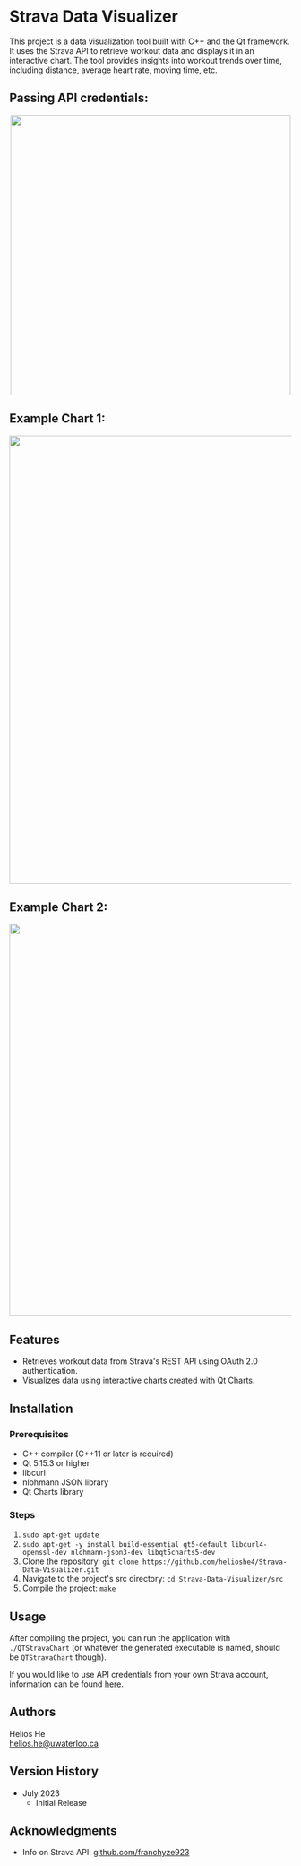 # Strava Data Visualizer
This project is a data visualization tool built with C++ and the Qt framework. It uses the Strava API to retrieve workout data and displays it in an interactive chart. The tool provides insights into workout trends over time, including distance, average heart rate, moving time, etc.

## Passing API credentials:
<div align="center">
  <img src="https://github.com/helioshe4/Strava-Data-Visualizer/assets/115726225/594eb26c-a847-46be-af83-6a9687f428b2" width="500">
</div>

## Example Chart 1:

<div align="center">
  <img src="https://github.com/helioshe4/Strava-Data-Visualizer/assets/115726225/84062436-172e-48de-9fde-b00de5403410" width="800">
</div>

## Example Chart 2:

<div align="center">
  <img src="https://github.com/helioshe4/Strava-Data-Visualizer/assets/115726225/80d342f5-4d58-47d0-9257-3de42ce29bd7" width="700">
</div>
  
## Features

- Retrieves workout data from Strava's REST API using OAuth 2.0 authentication.
- Visualizes data using interactive charts created with Qt Charts.

## Installation

### Prerequisites

- C++ compiler (C++11 or later is required)
- Qt 5.15.3 or higher
- libcurl
- nlohmann JSON library
- Qt Charts library

### Steps

1. `sudo apt-get update`  
2. `sudo apt-get -y install build-essential qt5-default libcurl4-openssl-dev nlohmann-json3-dev libqt5charts5-dev`  
3. Clone the repository: `git clone https://github.com/helioshe4/Strava-Data-Visualizer.git`  
4. Navigate to the project's src directory: `cd Strava-Data-Visualizer/src`
5. Compile the project: `make`

## Usage

After compiling the project, you can run the application with `./QTStravaChart` (or whatever the generated executable is named, should be `QTStravaChart` though).

If you would like to use API credentials from your own Strava account, information can be found [here](https://towardsdatascience.com/using-the-strava-api-and-pandas-to-explore-your-activity-data-d94901d9bfde).
## Authors

Helios He  
helios.he@uwaterloo.ca

## Version History

- July 2023
  - Initial Release
 

## Acknowledgments
- Info on Strava API: [github.com/franchyze923](https://github.com/franchyze923/Code_From_Tutorials/blob/master/Strava_Api/strava_api.py)
<!-- ## License

This project is licensed under the [NAME HERE] License - see the LICENSE.md file for details


Inspiration, code snippets, etc.

- [awesome-readme](https://github.com/matiassingers/awesome-readme)
- [PurpleBooth](https://gist.github.com/PurpleBooth/109311bb0361f32d87a2)
- [dbader](https://github.com/dbader/readme-template)
- [zenorocha](https://gist.github.com/zenorocha/4526327)
- [fvcproductions](https://gist.github.com/fvcproductions/1bfc2d4aecb01a834b46) -->
